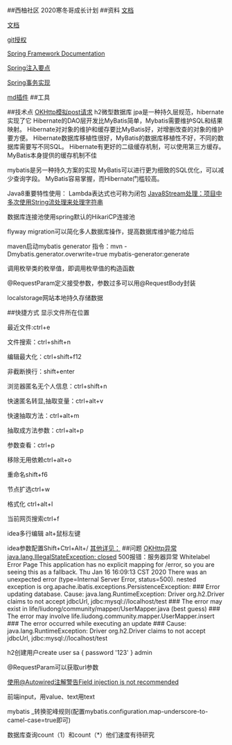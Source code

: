 ##西柚社区
2020寒冬哥成长计划
##资料
[文档](https://spring.io/guides)

[文档](https://v3.bootcss.com/components/#progress)

[git授权](https://developer.github.com/apps/building-oauth-apps/authorizing-oauth-apps/)

[Spring Framework Documentation](https://docs.spring.io/spring/docs/5.0.3.RELEASE/spring-framework-reference/index.html)

[Spring注入要点](https://www.cnblogs.com/tootwo2/p/6790754.html)

[Spring事务实现](https://blog.csdn.net/mawenshu316143866/article/details/81281443)

[md插件](https://pandao.github.io/editor.md/)
##工具

##技术点
[OKHttp模拟post请求](https://square.github.io/okhttp/)
h2微型数据库
jpa是一种持久层规范，hibernate实现了它
Hibernate的DAO层开发比MyBatis简单，Mybatis需要维护SQL和结果映射。
Hibernate对对象的维护和缓存要比MyBatis好，对增删改查的对象的维护要方便。
Hibernate数据库移植性很好，MyBatis的数据库移植性不好，不同的数据库需要写不同SQL。
Hibernate有更好的二级缓存机制，可以使用第三方缓存。MyBatis本身提供的缓存机制不佳
 
mybatis是另一种持久方案的实现
MyBatis可以进行更为细致的SQL优化，可以减少查询字段。
MyBatis容易掌握，而Hibernate门槛较高。

Java8重要特性使用：
Lambda表达式也可称为闭包
[Java8Stream处理：项目中多次使用String流处理来处理字符串](https://www.jianshu.com/p/11c925cdba50)
    
数据库连接池使用spring默认的HikariCP连接池

flyway migration可以简化多人数据库操作，提高数据库维护能力给后

maven启动mybatis generator 指令：mvn -Dmybatis.generator.overwrite=true mybatis-generator:generate

调用枚举类的枚举值，即调用枚举值的构造函数

@RequestParam定义接受参数，参数过多可以用@RequestBody封装

localstorage网站本地持久存储数据

##快捷方式
显示文件所在位置

最近文件:ctrl+e

文件搜索：ctrl+shift+n

编辑最大化：ctrl+shift+f12

非截断换行：shift+enter

浏览器匿名无个人信息：ctrl+shift+n

快速匿名转显,抽取变量：ctrl+alt+v

快速抽取方法：ctrl+alt+m

抽取成方法参数：ctrl+alt+p

参数查看：ctrl+p

移除无用依赖ctrl+alt+o

重命名shift+f6

节点扩选ctrl+w

格式化 ctrl+alt+l

当前网页搜索ctrl+f

idea多行编辑 alt+鼠标左键

idea参数配置Shift+Ctrl+Alt+/
[其他详见：](https://blog.csdn.net/zhuwinmin/article/details/72841061)
##问题
[OKHttp异常java.lang.IllegalStateException: closed](https://blog.csdn.net/u012587005/article/details/78504925)
500报错：服务器异常
Whitelabel Error Page
This application has no explicit mapping for /error, so you are seeing this as a fallback.
Thu Jan 16 16:09:13 CST 2020
There was an unexpected error (type=Internal Server Error, status=500).
nested exception is org.apache.ibatis.exceptions.PersistenceException: ### Error updating database. Cause: java.lang.RuntimeException: Driver org.h2.Driver claims to not accept jdbcUrl, jdbc:mysql://localhost/test ### The error may exist in life/liudong/community/mapper/UserMapper.java (best guess) ### The error may involve life.liudong.community.mapper.UserMapper.insert ### The error occurred while executing an update ### Cause: java.lang.RuntimeException: Driver org.h2.Driver claims to not accept jdbcUrl, jdbc:mysql://localhost/test

h2创建用户create user sa { password '123' } admin

@RequestParam可以获取url参数

[使用@Autowired注解警告Field injection is not recommended](https://blog.csdn.net/zhangjingao/article/details/81094529)

前端input，用value、text用text

mybatis _转换驼峰规则(配置mybatis.configuration.map-underscore-to-camel-case=true即可)

数据库查询count（1）和count（*）他们速度有待研究
